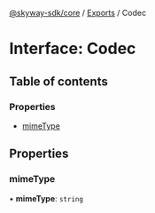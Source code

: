 [@skyway-sdk/core](../README.md) / [Exports](../modules.md) / Codec

# Interface: Codec

## Table of contents

### Properties

- [mimeType](Codec.md#mimetype)

## Properties

### mimeType

• **mimeType**: `string`
